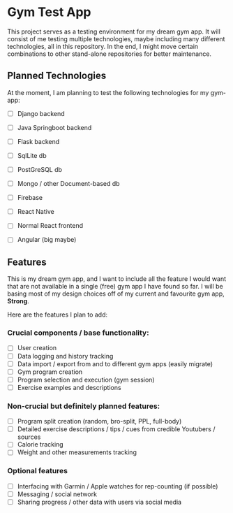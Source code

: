 # Gym Test App

This project serves as a testing environment for my dream gym app. It will consist
of me testing multiple technologies, maybe including many different technologies,
all in this repository. In the end, I might move certain combinations to other
stand-alone repositories for better maintenance.

## Planned Technologies

At the moment, I am planning to test the following technologies for my gym-app:

- [ ] Django backend
- [ ] Java Springboot backend
- [ ] Flask backend

- [ ] SqlLite db
- [ ] PostGreSQL db
- [ ] Mongo / other Document-based db
- [ ] Firebase

- [ ] React Native
- [ ] Normal React frontend
- [ ] Angular (big maybe)

## Features

This is my dream gym app, and I want to include all the feature I would want
that are not available in a single (free) gym app I have found so far. I will
be basing most of my design choices off of my current and favourite gym app, **Strong**.

Here are the features I plan to add:

### Crucial components / base functionality:

- [ ] User creation
- [ ] Data logging and history tracking
- [ ] Data import / export from and to different gym apps (easily migrate)
- [ ] Gym program creation
- [ ] Program selection and execution (gym session)
- [ ] Exercise examples and descriptions

### Non-crucial but definitely planned features:

- [ ] Program split creation (random, bro-split, PPL, full-body)
- [ ] Detailed exercise descriptions / tips / cues from credible Youtubers / sources
- [ ] Calorie tracking
- [ ] Weight and other measurements tracking

### Optional features

- [ ] Interfacing with Garmin / Apple watches for rep-counting (if possible)
- [ ] Messaging / social network
- [ ] Sharing progress / other data with users via social media
